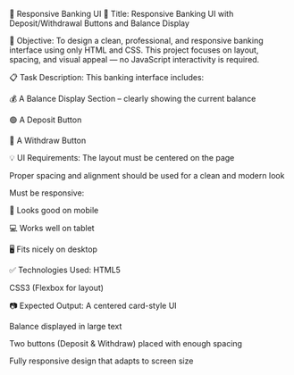 🏦 Responsive Banking UI 📌 Title: Responsive Banking UI with Deposit/Withdrawal Buttons and Balance Display

🎯 Objective: To design a clean, professional, and responsive banking interface using only HTML and CSS. This project focuses on layout, spacing, and visual appeal — no JavaScript interactivity is required.

📋 Task Description: This banking interface includes:

💰 A Balance Display Section – clearly showing the current balance

🟢 A Deposit Button

🔴 A Withdraw Button

💡 UI Requirements: The layout must be centered on the page

Proper spacing and alignment should be used for a clean and modern look

Must be responsive:

📱 Looks good on mobile

💻 Works well on tablet

🖥 Fits nicely on desktop

✅ Technologies Used: HTML5

CSS3 (Flexbox for layout)

📷 Expected Output: A centered card-style UI

Balance displayed in large text

Two buttons (Deposit & Withdraw) placed with enough spacing

Fully responsive design that adapts to screen size
